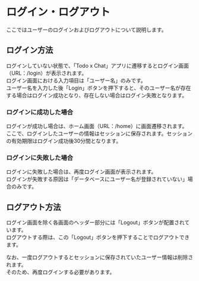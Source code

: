 # ログイン・ログアウト

ここではユーザーのログインおよびログアウトについて説明します。

## ログイン方法

ログインしていない状態で、「Todo x Chat」アプリに遷移するとログイン画面（URL：/login）が表示されます。  
ログイン画面における入力項目は「ユーザー名」のみです。  
ユーザー名を入力した後「Login」ボタンを押下すると、そのユーザー名が存在する場合はログイン成功となり、存在しない場合はログイン失敗となります。

### ログインに成功した場合
ログインが成功し場合は、ホーム画面（URL：/home）に画面遷移されます。  
ここで、ログインしたユーザーの情報はセッションに保存されます。セッションの有効期限はログイン成功後30分間となります。

### ログインに失敗した場合
ログインに失敗した場合は、再度ログイン画面が表示されます。  
ログインが失敗する原因は「データベースにユーザー名が登録されていない」場合のみです。

## ログアウト方法
ログイン画面を除く各画面のヘッダー部分には「Logout」ボタンが配置されています。  
ログアウトする際は、この「Logout」ボタンを押下することでログアウトできます。

なお、一度ログアウトするとセッションに保存されていたユーザー情報は削除されます。  
そのため、再度ログインする必要があります。